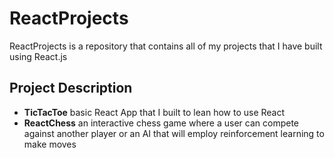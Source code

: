 # ReactProjects
ReactProjects is a repository that contains all of my projects that I have built using React.js

## Project Description

- **TicTacToe** basic React App that I built to lean how to use React
- **ReactChess** an interactive chess game where a user can compete against another player or an AI that will employ reinforcement learning to make moves

